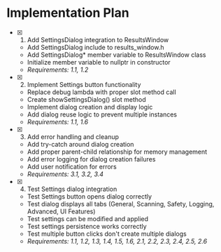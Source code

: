 # Implementation Plan

- [x] 1. Add SettingsDialog integration to ResultsWindow
  - Add SettingsDialog include to results_window.h
  - Add SettingsDialog* member variable to ResultsWindow class
  - Initialize member variable to nullptr in constructor
  - _Requirements: 1.1, 1.2_

- [x] 2. Implement Settings button functionality
  - Replace debug lambda with proper slot method call
  - Create showSettingsDialog() slot method
  - Implement dialog creation and display logic
  - Add dialog reuse logic to prevent multiple instances
  - _Requirements: 1.1, 1.6_

- [x] 3. Add error handling and cleanup
  - Add try-catch around dialog creation
  - Add proper parent-child relationship for memory management
  - Add error logging for dialog creation failures
  - Add user notification for errors
  - _Requirements: 3.1, 3.2, 3.4_

- [x] 4. Test Settings dialog integration
  - Test Settings button opens dialog correctly
  - Test dialog displays all tabs (General, Scanning, Safety, Logging, Advanced, UI Features)
  - Test settings can be modified and applied
  - Test settings persistence works correctly
  - Test multiple button clicks don't create multiple dialogs
  - _Requirements: 1.1, 1.2, 1.3, 1.4, 1.5, 1.6, 2.1, 2.2, 2.3, 2.4, 2.5, 2.6_
